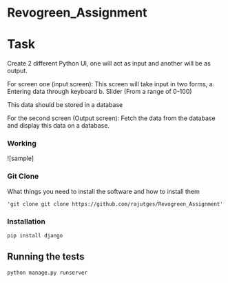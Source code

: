 # Revogreen_Assignment

# Task 

Create 2 different Python UI, one will act as input and another will be as output.

For screen one (input screen): 
This screen will take input in two forms,
a. Entering data through keyboard
b. Slider (From a range of 0-100)

This data should be stored in a database

For the second screen (Output screen):
Fetch the data from the database and display this data on a database.

### Working
![sample]

### Git Clone

What things you need to install the software and how to install them

```
'git clone git clone https://github.com/rajutges/Revogreen_Assignment'
```

### Installation


```
pip install django
```

## Running the tests
```
python manage.py runserver
```


